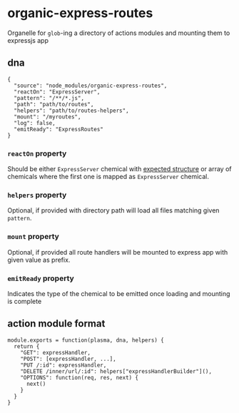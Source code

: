 # organic-express-routes

Organelle for `glob`-ing a directory of actions modules and mounting them to expressjs app

## dna

    {
      "source": "node_modules/organic-express-routes",
      "reactOn": "ExpressServer",
      "pattern": "/**/*.js",
      "path": "path/to/routes",
      "helpers": "path/to/routes-helpers",
      "mount": "/myroutes",
      "log": false,
      "emitReady": "ExpressRoutes"
    }

### `reactOn` property

Should be either `ExpressServer` chemical with [expected structure](https://github.com/outbounder/organic-express-server#emitready-chemical) or array of chemicals where the first one is mapped as `ExpressServer` chemical.

### `helpers` property

Optional, if provided with directory path will load all files matching given `pattern`. 

### `mount` property

Optional, if provided all route handlers will be mounted to express app with given value as prefix.

### `emitReady` property

Indicates the type of the chemical to be emitted once loading and mounting is complete

## action module format

    module.exports = function(plasma, dna, helpers) {
      return {
        "GET": expressHandler,
        "POST": [expressHandler, ...],
        "PUT /:id": expressHandler,
        "DELETE /inner/url/:id": helpers["expressHandlerBuilder"](),
        "OPTIONS": function(req, res, next) {
          next()
        }
      }
    }